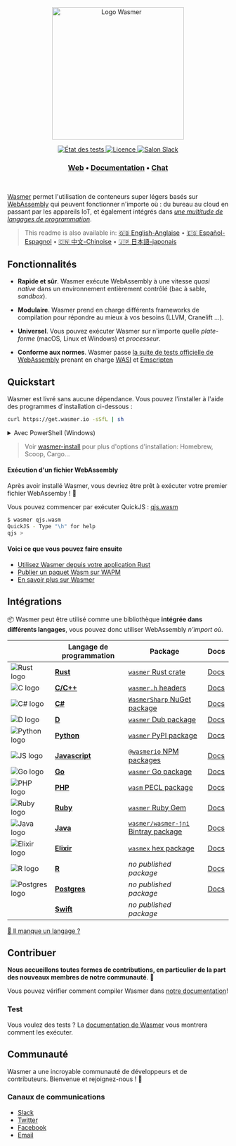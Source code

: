 <div align="center">
  <a href="https://wasmer.io" target="_blank" rel="noopener noreferrer">
    <img width="300" src="https://raw.githubusercontent.com/wasmerio/wasmer/master/assets/logo.png" alt="Logo Wasmer">
  </a>
  
  <p>
    <a href="https://github.com/wasmerio/wasmer/actions?query=workflow%3Abuild">
      <img src="https://github.com/wasmerio/wasmer/workflows/build/badge.svg?style=flat-square" alt="État des tests">
    </a>
    <a href="https://github.com/wasmerio/wasmer/blob/master/LICENSE">
      <img src="https://img.shields.io/github/license/wasmerio/wasmer.svg?style=flat-square" alt="Licence">
    </a>
    <a href="https://slack.wasmer.io">
      <img src="https://img.shields.io/static/v1?label=Slack&message=join%20chat&color=brighgreen&style=flat-square" alt="Salon Slack">
    </a> 
  </p>

  <h3>
    <a href="https://wasmer.io/">Web</a>
    <span> • </span>
    <a href="https://docs.wasmer.io">Documentation</a>
    <span> • </span>
    <a href="https://slack.wasmer.io/">Chat</a>
  </h3>

</div>

<br />

[Wasmer](https://wasmer.io/) permet l'utilisation de conteneurs super légers basés sur [WebAssembly](https://webassembly.org/) qui peuvent fonctionner n'importe où : du bureau au cloud en passant par les appareils IoT, et également intégrés dans [*une multitude de langages de programmation*](https://github.com/wasmerio/wasmer#language-integrations).

> This readme is also available in: [🇬🇧 English-Anglaise](https://github.com/wasmerio/wasmer/blob/master/README.md) • [🇪🇸 Español-Espagnol](https://github.com/wasmerio/wasmer/blob/master/docs/es/README.md) • [🇨🇳 中文-Chinoise](https://github.com/wasmerio/wasmer/blob/master/docs/cn/README.md) • [🇯🇵 日本語-japonais](https://github.com/wasmerio/wasmer/blob/master/docs/ja/README.md)

## Fonctionnalités

* **Rapide et sûr**. Wasmer exécute WebAssembly à une vitesse *quasi native* dans un environnement entièrement contrôlé (bac à sable, _sandbox_).

* **Modulaire**. Wasmer prend en charge différents frameworks de compilation pour répondre au mieux à vos besoins (LLVM, Cranelift ...).

* **Universel**. Vous pouvez exécuter Wasmer sur n'importe quelle *plate-forme* (macOS, Linux et Windows) et *processeur*.

* **Conforme aux normes**. Wasmer passe [la suite de tests officielle de WebAssembly](https://github.com/WebAssembly/testsuite) prenant en charge [WASI](https://github.com/WebAssembly/WASI) et [Emscripten](https://emscripten.org/)

## Quickstart

Wasmer est livré sans aucune dépendance. Vous pouvez l'installer à l'aide des programmes d'installation ci-dessous :

```sh
curl https://get.wasmer.io -sSfL | sh
```

<details>
  <summary>Avec PowerShell (Windows)</summary>
  <p>

```powershell
iwr https://win.wasmer.io -useb | iex
```

</p>
</details>

> Voir [wasmer-install](https://github.com/wasmerio/wasmer-install) pour plus d'options d'installation: Homebrew, Scoop, Cargo...


#### Exécution d'un fichier WebAssembly

Après avoir installé Wasmer, vous devriez être prêt à exécuter votre premier fichier WebAssemby ! 🎉

Vous pouvez commencer par exécuter QuickJS : [qjs.wasm](https://registry-cdn.wapm.io/contents/_/quickjs/0.0.3/build/qjs.wasm)

```bash
$ wasmer qjs.wasm
QuickJS - Type "\h" for help
qjs >
```

#### Voici ce que vous pouvez faire ensuite

- [Utilisez Wasmer depuis votre application Rust](https://docs.wasmer.io/integrations/rust)
- [Publier un paquet Wasm sur WAPM](https://docs.wasmer.io/ecosystem/wapm/publishing-your-package)
- [En savoir plus sur Wasmer](https://medium.com/wasmer/)

## Intégrations

📦  Wasmer peut être utilisé comme une bibliothèque **intégrée dans différents langages**, vous pouvez donc utiliser WebAssembly _n'import où_.

| &nbsp; | Langage de programmation | Package | Docs |
|-|-|-|-|
| ![Rust logo] | [**Rust**][Rust integration] | [`wasmer` Rust crate] | [Docs][rust docs]
| ![C logo] | [**C/C++**][C integration] | [`wasmer.h` headers] | [Docs][c docs] |
| ![C# logo] | [**C#**][C# integration] | [`WasmerSharp` NuGet package] | [Docs][c# docs] |
| ![D logo] | [**D**][D integration] | [`wasmer` Dub package] | [Docs][d docs] |
| ![Python logo] | [**Python**][Python integration] | [`wasmer` PyPI package] | [Docs][python docs] |
| ![JS logo] | [**Javascript**][JS integration] | [`@wasmerio` NPM packages] | [Docs][js docs] |
| ![Go logo] | [**Go**][Go integration] | [`wasmer` Go package] | [Docs][go docs] |
| ![PHP logo] | [**PHP**][PHP integration] | [`wasm` PECL package] | [Docs][php docs] |
| ![Ruby logo] | [**Ruby**][Ruby integration] | [`wasmer` Ruby Gem] | [Docs][ruby docs] |
| ![Java logo] | [**Java**][Java integration] | [`wasmer/wasmer-jni` Bintray package] | [Docs][java docs] |
| ![Elixir logo] | [**Elixir**][Elixir integration] | [`wasmex` hex package] | [Docs][elixir docs] |
| ![R logo] | [**R**][R integration] | *no published package* | [Docs][r docs] |
| ![Postgres logo] | [**Postgres**][Postgres integration] | *no published package* | [Docs][postgres docs] |
|  | [**Swift**][Swift integration] | *no published package* | |

[👋  Il manque un langage ?](https://github.com/wasmerio/wasmer/issues/new?assignees=&labels=%F0%9F%8E%89+enhancement&template=---feature-request.md&title=)

[rust logo]: https://raw.githubusercontent.com/wasmerio/wasmer/master/assets/languages/rust.svg
[rust integration]: https://github.com/wasmerio/wasmer/tree/master/lib/api
[`wasmer` rust crate]: https://crates.io/crates/wasmer/
[rust docs]: https://wasmerio.github.io/wasmer/crates/wasmer

[c logo]: https://raw.githubusercontent.com/wasmerio/wasmer/master/assets/languages/c.svg
[c integration]: https://github.com/wasmerio/wasmer/tree/master/lib/c-api
[`wasmer.h` headers]: https://wasmerio.github.io/wasmer/c/
[c docs]: https://wasmerio.github.io/wasmer/c/

[c# logo]: https://raw.githubusercontent.com/wasmerio/wasmer/master/assets/languages/csharp.svg
[c# integration]: https://github.com/migueldeicaza/WasmerSharp
[`wasmersharp` nuget package]: https://www.nuget.org/packages/WasmerSharp/
[c# docs]: https://migueldeicaza.github.io/WasmerSharp/

[d logo]: https://raw.githubusercontent.com/wasmerio/wasmer/master/assets/languages/d.svg
[d integration]: https://github.com/chances/wasmer-d
[`wasmer` Dub package]: https://code.dlang.org/packages/wasmer
[d docs]: https://chances.github.io/wasmer-d

[python logo]: https://raw.githubusercontent.com/wasmerio/wasmer/master/assets/languages/python.svg
[python integration]: https://github.com/wasmerio/wasmer-python
[`wasmer` pypi package]: https://pypi.org/project/wasmer/
[python docs]: https://github.com/wasmerio/wasmer-python#api-of-the-wasmer-extensionmodule

[go logo]: https://raw.githubusercontent.com/wasmerio/wasmer/master/assets/languages/go.svg
[go integration]: https://github.com/wasmerio/wasmer-go
[`wasmer` go package]: https://pkg.go.dev/github.com/wasmerio/wasmer-go/wasmer
[go docs]: https://pkg.go.dev/github.com/wasmerio/wasmer-go/wasmer?tab=doc

[php logo]: https://raw.githubusercontent.com/wasmerio/wasmer/master/assets/languages/php.svg
[php integration]: https://github.com/wasmerio/wasmer-php
[`wasm` pecl package]: https://pecl.php.net/package/wasm
[php docs]: https://wasmerio.github.io/wasmer-php/wasm/

[js logo]: https://raw.githubusercontent.com/wasmerio/wasmer/master/assets/languages/js.svg
[js integration]: https://github.com/wasmerio/wasmer-js
[`@wasmerio` npm packages]: https://www.npmjs.com/org/wasmer
[js docs]: https://docs.wasmer.io/integrations/js/reference-api

[ruby logo]: https://raw.githubusercontent.com/wasmerio/wasmer/master/assets/languages/ruby.svg
[ruby integration]: https://github.com/wasmerio/wasmer-ruby
[`wasmer` ruby gem]: https://rubygems.org/gems/wasmer
[ruby docs]: https://www.rubydoc.info/gems/wasmer/

[java logo]: https://raw.githubusercontent.com/wasmerio/wasmer/master/assets/languages/java.svg
[java integration]: https://github.com/wasmerio/wasmer-java
[`wasmer/wasmer-jni` bintray package]: https://bintray.com/wasmer/wasmer-jni/wasmer-jni
[java docs]: https://github.com/wasmerio/wasmer-java/#api-of-the-wasmer-library

[elixir logo]: https://raw.githubusercontent.com/wasmerio/wasmer/master/assets/languages/elixir.svg
[elixir integration]: https://github.com/tessi/wasmex
[elixir docs]: https://hexdocs.pm/wasmex/api-reference.html
[`wasmex` hex package]: https://hex.pm/packages/wasmex

[r logo]: https://raw.githubusercontent.com/wasmerio/wasmer/master/assets/languages/r.svg
[r integration]: https://github.com/dirkschumacher/wasmr
[r docs]: https://github.com/dirkschumacher/wasmr#example

[postgres logo]: https://raw.githubusercontent.com/wasmerio/wasmer/master/assets/languages/postgres.svg
[postgres integration]: https://github.com/wasmerio/wasmer-postgres
[postgres docs]: https://github.com/wasmerio/wasmer-postgres#usage--documentation

[swift integration]: https://github.com/AlwaysRightInstitute/SwiftyWasmer

## Contribuer

**Nous accueillons toutes formes de contributions, en particulier de la part des nouveaux membres de notre communauté**. 💜

Vous pouvez vérifier comment compiler Wasmer dans [notre documentation](https://docs.wasmer.io/ecosystem/wasmer/building-from-source)!

### Test

Vous voulez des tests ? La [documentation de Wasmer](https://docs.wasmer.io/ecosystem/wasmer/building-from-source/testing) vous montrera comment les exécuter.

## Communauté

Wasmer a une incroyable communauté de développeurs et de contributeurs. Bienvenue et rejoignez-nous ! 👋

### Canaux de communications

- [Slack](https://slack.wasmer.io/)
- [Twitter](https://twitter.com/wasmerio)
- [Facebook](https://www.facebook.com/wasmerio)
- [Email](mailto:hello@wasmer.io)
